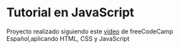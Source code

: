 # Tutorial en JavaScript 

Proyecto realizado siguiendo este [video](https://www.youtube.com/watch?v=drXkf_rytRs) de freeCodeCamp Español,aplicando HTML, CSS y JavaScript